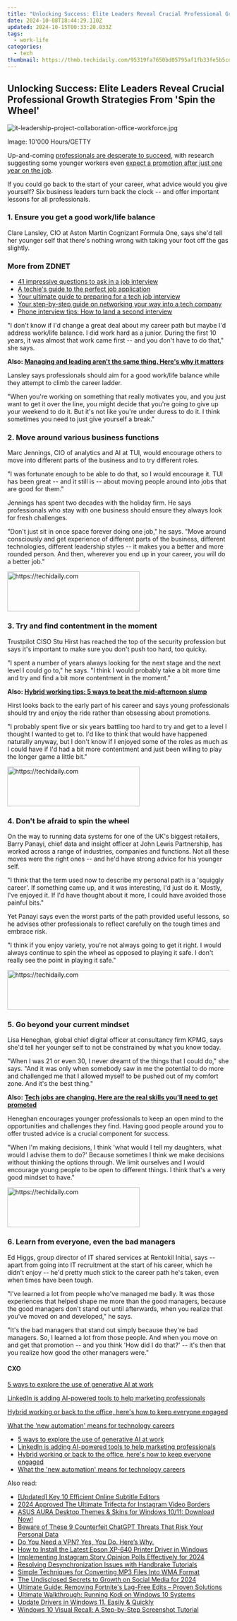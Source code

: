 ```yaml
---
title: "Unlocking Success: Elite Leaders Reveal Crucial Professional Growth Strategies From 'Spin the Wheel'"
date: 2024-10-08T18:44:29.110Z
updated: 2024-10-15T00:33:20.033Z
tags:
  - work-life
categories:
  - tech
thumbnail: https://thmb.techidaily.com/95319fa7650bd05795af1fb33fe5b5cd95af24d0dada7d401d99297b6e29ccbd.jpg
---
```


## Unlocking Success: Elite Leaders Reveal Crucial Professional Growth Strategies From 'Spin the Wheel'

![it-leadership-project-collaboration-office-workforce.jpg](https://www.zdnet.com/a/img/resize/bd3c00b127dbc665ad8a96dfa061d8958d9713a0/2021/11/23/f6662bee-270f-4251-b276-b64006654183/it-leadership-project-collaboration-office-workforce.jpg?auto=webp&width=1280)

Image: 10'000 Hours/GETTY

Up-and-coming [professionals are desperate to succeed](https://www.zdnet.com/home-and-office/work-life/managers-and-leaders-arent-the-same-thing-heres-why-that-matters/), with research suggesting some younger workers even [expect a promotion after just one year on the job](https://www.businessinsider.com/gen-z-workers-expect-quick-promotions-and-better-office-perks-2019-4?r=US&IR=T). 

If you could go back to the start of your career, what advice would you give yourself? Six business leaders turn back the clock -- and offer important lessons for all professionals.

### **1\. Ensure you get a good work/life balance**

Clare Lansley, CIO at Aston Martin Cognizant Formula One, says she'd tell her younger self that there's nothing wrong with taking your foot off the gas slightly. 

### More from **ZDNET**

* [41 impressive questions to ask in a job interview](https://www.zdnet.com/article/questions-to-ask-in-an-interview/)
* [A techie's guide to the perfect job application](https://www.zdnet.com/article/tech-job-application-guide/)
* [Your ultimate guide to preparing for a tech job interview](https://www.zdnet.com/article/tech-job-interview-tips/)
* [Your step-by-step guide on networking your way into a tech company](https://www.zdnet.com/article/tech-company-networking-tips/)
* [Phone interview tips: How to land a second interview](https://www.zdnet.com/article/interview-tips-recent-grads/)

"I don't know if I'd change a great deal about my career path but maybe I'd address work/life balance. I did work hard as a junior. During the first 10 years, it was almost that work came first -- and you don't have to do that," she says. 

**Also: [Managing and leading aren't the same thing. Here's why it matters](https://www.zdnet.com/home-and-office/work-life/managers-and-leaders-arent-the-same-thing-heres-why-that-matters/)**

Lansley says professionals should aim for a good work/life balance while they attempt to climb the career ladder.

"When you're working on something that really motivates you, and you just want to get it over the line, you might decide that you're going to give up your weekend to do it. But it's not like you're under duress to do it. I think sometimes you need to just give yourself a break."

### **2\. Move around various business functions**

Marc Jennings, CIO of analytics and AI at TUI, would encourage others to move into different parts of the business and to try different roles. 

"I was fortunate enough to be able to do that, so I would encourage it. TUI has been great -- and it still is -- about moving people around into jobs that are good for them." 

Jennings has spent two decades with the holiday firm. He says professionals who stay with one business should ensure they always look for fresh challenges. 

"Don't just sit in once space forever doing one job," he says. "Move around consciously and get experience of different parts of the business, different technologies, different leadership styles -- it makes you a better and more rounded person. And then, wherever you end up in your career, you will do a better job."

<!-- affiliate ads begin -->
<a href="https://aligracehair.sjv.io/c/5597632/1925565/19272" target="_top" id="1925565">
  <img src="//a.impactradius-go.com/display-ad/19272-1925565" border="0" alt="https://techidaily.com" width="300" height="90"/>
</a>
<img height="0" width="0" src="https://aligracehair.sjv.io/i/5597632/1925565/19272" style="position:absolute;visibility:hidden;" border="0" />
<!-- affiliate ads end -->

### **3\. Try and find contentment in the moment**

Trustpilot CISO Stu Hirst has reached the top of the security profession but says it's important to make sure you don't push too hard, too quicky.

"I spent a number of years always looking for the next stage and the next level I could go to," he says. "I think I would probably take a bit more time and try and find a bit more contentment in the moment."

**Also: [Hybrid working tips: 5 ways to beat the mid-afternoon slump](https://www.zdnet.com/home-and-office/work-life/hybrid-working-tips-5-ways-to-beat-the-mid-afternoon-slump/)**

Hirst looks back to the early part of his career and says young professionals should try and enjoy the ride rather than obsessing about promotions.

"I probably spent five or six years battling too hard to try and get to a level I thought I wanted to get to. I'd like to think that would have happened naturally anyway, but I don't know if I enjoyed some of the roles as much as I could have if I'd had a bit more contentment and just been willing to play the longer game a little bit."

<!-- affiliate ads begin -->
<a href="https://aligracehair.sjv.io/c/5597632/1948932/19272" target="_top" id="1948932">
  <img src="//a.impactradius-go.com/display-ad/19272-1948932" border="0" alt="https://techidaily.com" width="300" height="90"/>
</a>
<img height="0" width="0" src="https://aligracehair.sjv.io/i/5597632/1948932/19272" style="position:absolute;visibility:hidden;" border="0" />
<!-- affiliate ads end -->

### **4\. Don't be afraid to spin the wheel**

On the way to running data systems for one of the UK's biggest retailers, Barry Panayi, chief data and insight officer at John Lewis Partnership, has worked across a range of industries, companies and functions. Not all these moves were the right ones -- and he'd have strong advice for his younger self. 

"I think that the term used now to describe my personal path is a 'squiggly career'. If something came up, and it was interesting, I'd just do it. Mostly, I've enjoyed it. If I'd have thought about it more, I could have avoided those painful bits."

Yet Panayi says even the worst parts of the path provided useful lessons, so he advises other professionals to reflect carefully on the tough times and embrace risk. 

"I think if you enjoy variety, you're not always going to get it right. I would always continue to spin the wheel as opposed to playing it safe. I don't really see the point in playing it safe."

<!-- affiliate ads begin -->
<a href="https://electronicx.pxf.io/c/5597632/1166360/14483" target="_top" id="1166360">
  <img src="//a.impactradius-go.com/display-ad/14483-1166360" border="0" alt="https://techidaily.com" width="728" height="90"/>
</a>
<img height="0" width="0" src="https://electronicx.pxf.io/i/5597632/1166360/14483" style="position:absolute;visibility:hidden;" border="0" />
<!-- affiliate ads end -->

### **5\. Go beyond your current mindset**

Lisa Heneghan, global chief digital officer at consultancy firm KPMG, says she'd tell her younger self to not be constrained by what you know today.

"When I was 21 or even 30, I never dreamt of the things that I could do," she says. "And it was only when somebody saw in me the potential to do more and challenged me that I allowed myself to be pushed out of my comfort zone. And it's the best thing."

**Also:** [**Tech jobs are changing. Here are the real skills you'll need to get promoted**](https://www.zdnet.com/article/tech-jobs-are-changing-here-are-the-real-skills-youll-need-to-get-promoted/)

Heneghan encourages younger professionals to keep an open mind to the opportunities and challenges they find. Having good people around you to offer trusted advice is a crucial component for success. 

"When I'm making decisions, I think 'what would I tell my daughters, what would I advise them to do?' Because sometimes I think we make decisions without thinking the options through. We limit ourselves and I would encourage young people to be open to different things. I think that's a very good mindset to have."

<!-- affiliate ads begin -->
<a href="https://aligracehair.sjv.io/c/5597632/1925544/19272" target="_top" id="1925544">
  <img src="//a.impactradius-go.com/display-ad/19272-1925544" border="0" alt="https://techidaily.com" width="300" height="90"/>
</a>
<img height="0" width="0" src="https://aligracehair.sjv.io/i/5597632/1925544/19272" style="position:absolute;visibility:hidden;" border="0" />
<!-- affiliate ads end -->

### **6\. Learn from everyone, even the bad managers**

Ed Higgs, group director of IT shared services at Rentokil Initial, says -- apart from going into IT recruitment at the start of his career, which he didn't enjoy -- he'd pretty much stick to the career path he's taken, even when times have been tough.

"I've learned a lot from people who've managed me badly. It was those experiences that helped shape me more than the good managers, because the good managers don't stand out until afterwards, when you realize that you've moved on and developed," he says.

"It's the bad managers that stand out simply because they're bad managers. So, I learned a lot from those people. And when you move on and get that promotion -- and you think 'How did I do that?' -- it's then that you realize how good the other managers were."

#### CXO

[5 ways to explore the use of generative AI at work](https://www.zdnet.com/article/6-ways-business-leaders-are-exploring-generative-ai-at-work/ "5 ways to explore the use of generative AI at work")

[LinkedIn is adding AI-powered tools to help marketing professionals](https://www.zdnet.com/article/linkedin-is-adding-ai-powered-tools-to-help-marketing-professionals/ "LinkedIn is adding AI-powered tools to help marketing professionals")

[Hybrid working or back to the office, here's how to keep everyone engaged](https://www.zdnet.com/article/hybrid-working-or-back-to-the-office-heres-how-to-keep-everyone-engaged/ "Hybrid working or back to the office, here's how to keep everyone engaged")

[What the 'new automation' means for technology careers](https://www.zdnet.com/article/what-the-new-automation-means-for-technology-careers/ "What the 'new automation' means for technology careers")

* [5 ways to explore the use of generative AI at work](https://www.zdnet.com/article/6-ways-business-leaders-are-exploring-generative-ai-at-work/ "5 ways to explore the use of generative AI at work")
* [LinkedIn is adding AI-powered tools to help marketing professionals](https://www.zdnet.com/article/linkedin-is-adding-ai-powered-tools-to-help-marketing-professionals/ "LinkedIn is adding AI-powered tools to help marketing professionals")
* [Hybrid working or back to the office, here's how to keep everyone engaged](https://www.zdnet.com/article/hybrid-working-or-back-to-the-office-heres-how-to-keep-everyone-engaged/ "Hybrid working or back to the office, here's how to keep everyone engaged")
* [What the 'new automation' means for technology careers](https://www.zdnet.com/article/what-the-new-automation-means-for-technology-careers/ "What the 'new automation' means for technology careers")

<ins class="adsbygoogle"
     style="display:block"
     data-ad-format="autorelaxed"
     data-ad-client="ca-pub-7571918770474297"
     data-ad-slot="1223367746"></ins>

<ins class="adsbygoogle"
     style="display:block"
     data-ad-client="ca-pub-7571918770474297"
     data-ad-slot="8358498916"
     data-ad-format="auto"
     data-full-width-responsive="true"></ins>

<span class="atpl-alsoreadstyle">Also read:</span>
<div><ul>
<li><a href="https://fox-helps.techidaily.com/updated-key-10-efficient-online-subtitle-editors/"><u>[Updated] Key 10 Efficient Online Subtitle Editors</u></a></li>
<li><a href="https://instagram-clips.techidaily.com/2024-approved-the-ultimate-trifecta-for-instagram-video-borders/"><u>2024 Approved The Ultimate Trifecta for Instagram Video Borders</u></a></li>
<li><a href="https://tech-savvy.techidaily.com/1723808158168-asus-aura-desktop-themes-and-skins-for-windows-1011-download-now/"><u>ASUS AURA Desktop Themes & Skins for Windows 10/11: Download Now!</u></a></li>
<li><a href="https://tech-revival.techidaily.com/beware-of-these-9-counterfeit-chatgpt-threats-that-risk-your-personal-data/"><u>Beware of These 9 Counterfeit ChatGPT Threats That Risk Your Personal Data</u></a></li>
<li><a href="https://tech-savvy.techidaily.com/1723808097950-do-you-need-a-vpn-yes-you-do-heres-why/"><u>Do You Need a VPN? Yes, You Do. Here’s Why.</u></a></li>
<li><a href="https://driver-download.techidaily.com/how-to-install-the-latest-epson-xp-640-printer-driver-in-windows/"><u>How to Install the Latest Epson XP-640 Printer Driver in Windows</u></a></li>
<li><a href="https://instagram-video-recordings.techidaily.com/implementing-instagram-story-opinion-polls-effectively-for-2024/"><u>Implementing Instagram Story Opinion Polls Effectively for 2024</u></a></li>
<li><a href="https://vp-tips.techidaily.com/resolving-desynchronization-issues-with-handbrake-tutorials/"><u>Resolving Desynchronization Issues with Handbrake Tutorials</u></a></li>
<li><a href="https://win-special.techidaily.com/simple-techniques-for-converting-mp3-files-into-wma-format/"><u>Simple Techniques for Converting MP3 Files Into WMA Format</u></a></li>
<li><a href="https://instagram-clips.techidaily.com/the-undisclosed-secrets-to-growth-on-social-media-for-2024/"><u>The Undisclosed Secrets to Growth on Social Media for 2024</u></a></li>
<li><a href="https://tech-savvy.techidaily.com/ultimate-guide-removing-fortnites-lag-free-edits-proven-solutions/"><u>Ultimate Guide: Removing Fortnite's Lag-Free Edits – Proven Solutions</u></a></li>
<li><a href="https://tech-savvy.techidaily.com/ultimate-walkthrough-running-kodi-on-windows-10-systems/"><u>Ultimate Walkthrough: Running Kodi on Windows 10 Systems</u></a></li>
<li><a href="https://tech-savvy.techidaily.com/update-drivers-in-windows-11-easily-and-quickly/"><u>Update Drivers in Windows 11. Easily & Quickly</u></a></li>
<li><a href="https://tech-savvy.techidaily.com/windows-10-visual-recall-a-step-by-step-screenshot-tutorial/"><u>Windows 10 Visual Recall: A Step-by-Step Screenshot Tutorial</u></a></li>
</ul></div>

